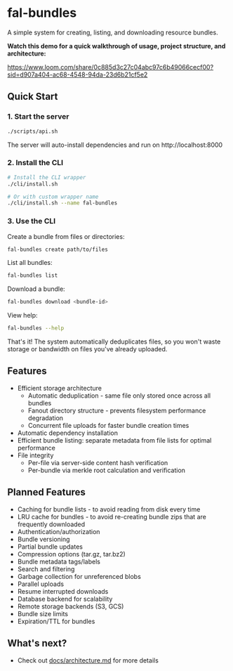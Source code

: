 # fal-bundles

A simple system for creating, listing, and downloading resource bundles.

**Watch this demo for a quick walkthrough of usage, project structure, and architecture:**

https://www.loom.com/share/0c885d3c27c04abc97c6b49066cecf00?sid=d907a404-ac68-4548-94da-23d6b21cf5e2

## Quick Start


### 1. Start the server

```bash
./scripts/api.sh
```

The server will auto-install dependencies and run on http://localhost:8000

### 2. Install the CLI

```bash
# Install the CLI wrapper
./cli/install.sh

# Or with custom wrapper name
./cli/install.sh --name fal-bundles
```

### 3. Use the CLI

Create a bundle from files or directories:
```bash
fal-bundles create path/to/files
```

List all bundles:
```bash
fal-bundles list
```

Download a bundle:
```bash
fal-bundles download <bundle-id>
```

View help:
```bash
fal-bundles --help
```

That's it! The system automatically deduplicates files, so you won't waste storage or bandwidth on files you've already uploaded.

## Features

- Efficient storage architecture
  - Automatic deduplication - same file only stored once across all bundles
  - Fanout directory structure - prevents filesystem performance degradation
  - Concurrent file uploads for faster bundle creation times
- Automatic dependency installation
- Efficient bundle listing: separate metadata from file lists for optimal performance
- File integrity
  - Per-file via server-side content hash verification
  - Per-bundle via merkle root calculation and verification

## Planned Features

- Caching for bundle lists - to avoid reading from disk every time
- LRU cache for bundles - to avoid re-creating bundle zips that are frequently downloaded
- Authentication/authorization
- Bundle versioning
- Partial bundle updates
- Compression options (tar.gz, tar.bz2)
- Bundle metadata tags/labels
- Search and filtering
- Garbage collection for unreferenced blobs
- Parallel uploads
- Resume interrupted downloads
- Database backend for scalability
- Remote storage backends (S3, GCS)
- Bundle size limits
- Expiration/TTL for bundles


## What's next?

- Check out [docs/architecture.md](./docs/architecture.md) for more details